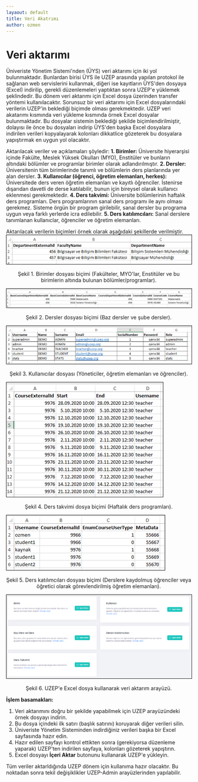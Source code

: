 ```yaml
---
layaout: default
title: Veri Akatrımı
author: ozmen
---
```

# Veri aktarımı

Üniveriste Yönetim Sistemi'nden (ÜYS) veri aktarımı için iki yol bulunmaktadır. Bunlardan birisi ÜYS ile UZEP arasında yapılan protokol ile sağlanan web servislerini kullanmak, diğeri ise kayıtların ÜYS'den dosyaya (Excel) indirilip, gerekli düzenlemeleri yaptıktan sonra UZEP'e yüklemek şeklindedir. Bu dönem veri aktarımı için Excel dosya üzerinden transfer yöntemi kullanılacaktır. Sorunsuz bir veri aktarımı için Excel dosyalarındaki verilerin UZEP'in beklediği biçimde olması gerekmektedir. UZEP veri akatarımı kısmında veri yükleme kısmında örnek Excel dosyalar bulunmaktadır. Bu dosyalar sistemin beklediği şekilde biçimlendirilmiştir, dolayısı ile önce bu dosyaları indirip ÜYS'den başka Excel dosyalara indirilen verileri kopyalayarak kolonları dikkatlice gözeterek bu dosyalara yapıştırmak en uygun yol olacaktır.  

Aktarılacak veriler ve açıklamaları şöyledir: 
**1. Birimler:** Üniversite hiyerarşisi içinde Fakülte, Meslek Yüksek Okulları (MYO), Enstitüler ve bunların altındaki bölümler ve programlar birimler olarak adlandırılmıştır. 
**2. Dersler:** Üniversitenin tüm birimlerinde tanımlı ve bölümlerin ders planlarında yer alan dersler.
**3. Kullanıcılar (öğrenci, öğretim elemanları, herkes):** Üniversitede ders veren öğretim elemanları ve kayıtlı öğrenciler. İstenirse dışarıdan davetli de derse katılabilir, bunun için bireysel olarak kullanıcı eklenmesi gerekmektedir. 
**4. Ders takvimi:** Üniversite bölümlerinin haftalık ders programları. Ders programlarının sanal ders programı ile aynı olması gerekmez. Sisteme örgün bir program girilebilir, sanal dersler bu programa uygun veya farklı yerlerde icra edilebilir.
**5. Ders katılımcıları:** Sanal derslere tanımlanan kullanıclar, öğrenciler ve öğretim elemanları.

Aktarılacak verilerin biçimleri örnek olarak aşağıdaki şekillerde verilmiştir.
<br><img style="border:1px solid black" src="assets/images/birim.png"/> 
<p style="text-align: center;">Şekil 1. Birimler dosyası biçimi (Fakülteler, MYO'lar, Enstitüler ve bu birimlerin altında bulunan bölümler/programlar). </p> 
<img style="border:1px solid black" src="assets/images/dersler.png"/> <br>
<p style="text-align: center;">Şekil 2. Dersler dosyası biçimi (Baz dersler ve şube dersler). </p>
<img style="border:1px solid black" src="assets/images/kullanicilar.png"/> <br>
<p style="text-align: center;">Şekil 3. Kullanıcılar dosyası (Yöneticiler, öğretim elemanları ve öğrenciler). </p>
<img style="border:1px solid black" src="assets/images/hprog.png"/> <br> 
<p style="text-align: center;">Şekil 4. Ders takvimi dosya biçimi (Haftalık ders programları). </p>
<img style="border:1px solid black" src="assets/images/dersKullanici.png"/> <br>
<p style="text-align: center;">Şekil 5. Ders katılımcıları dosyası biçimi (Derslere kaydolmuş öğrenciler veya öğretici olarak görevlendirilmiş öğretim elemanları). </p>
<img style="border:1px solid black" src="assets/images/veriAktarim.png"/> <br>  
<p style="text-align: center;">Şekil 6. UZEP'e Excel dosya kullanarak veri aktarım arayüzü. </p>

**İşlem basamakları:**
1. Veri aktarımını doğru bir şekilde yapabilmek için UZEP arayüzündeki örnek dosyayı indirin.
2. Bu dosya içindeki ilk satırı (başlık satırını) koruyarak diğer verileri silin.
3. Üniveriste Yönetim Sisteminden indirdiğiniz verileri başka bir Excel sayfasında hazır edin.
4. Hazır edilen sayfayı kontrol ettikten sonra (gerekiyorsa düzenleme yaparak) UZEP'ten indirilen sayfaya, kolonları gözeterek yapıştırın.
5. Excel dosyayı **İçeri Aktar** butonunu kullanarak UZEP'e yükleyin.

Tüm veriler aktarldığında UZEP dönem için kullanıma hazır olacaktır. Bu noktadan sonra tekil değişiklikler UZEP-Admin arayüzlerinden yapılabilir.